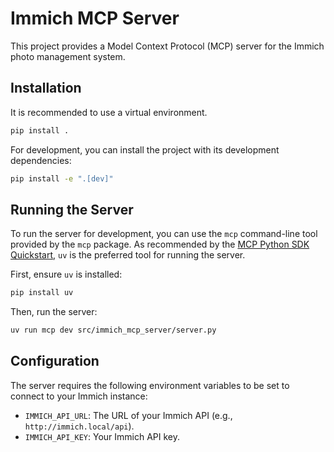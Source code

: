 # Immich MCP Server

This project provides a Model Context Protocol (MCP) server for the Immich photo management system.

## Installation

It is recommended to use a virtual environment.

```bash
pip install .
```

For development, you can install the project with its development dependencies:

```bash
pip install -e ".[dev]"
```

## Running the Server

To run the server for development, you can use the `mcp` command-line tool provided by the `mcp` package. As recommended by the [MCP Python SDK Quickstart](https://github.com/modelcontextprotocol/python-sdk#quickstart), `uv` is the preferred tool for running the server.

First, ensure `uv` is installed:
```bash
pip install uv
```

Then, run the server:

```bash
uv run mcp dev src/immich_mcp_server/server.py
```

## Configuration

The server requires the following environment variables to be set to connect to your Immich instance:

- `IMMICH_API_URL`: The URL of your Immich API (e.g., `http://immich.local/api`).
- `IMMICH_API_KEY`: Your Immich API key.